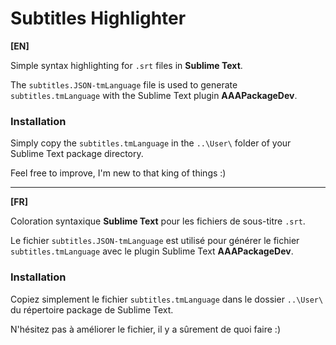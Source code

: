 # Subtitles Highlighter

**[EN]**

Simple syntax highlighting for `.srt` files in **Sublime Text**.

The `subtitles.JSON-tmLanguage` file is used to generate `subtitles.tmLanguage` with the Sublime Text plugin **AAAPackageDev**.

### Installation
Simply copy the `subtitles.tmLanguage` in the `..\User\` folder of your Sublime Text package directory.

Feel free to improve, I'm new to that king of things :)


----


**[FR]**

Coloration syntaxique **Sublime Text** pour les fichiers de sous-titre `.srt`.

Le fichier `subtitles.JSON-tmLanguage` est utilisé pour générer le fichier `subtitles.tmLanguage` avec le plugin Sublime Text **AAAPackageDev**.

### Installation
Copiez simplement le fichier `subtitles.tmLanguage` dans le dossier `..\User\` du répertoire package de Sublime Text.

N'hésitez pas à améliorer le fichier, il y a sûrement de quoi faire :)
